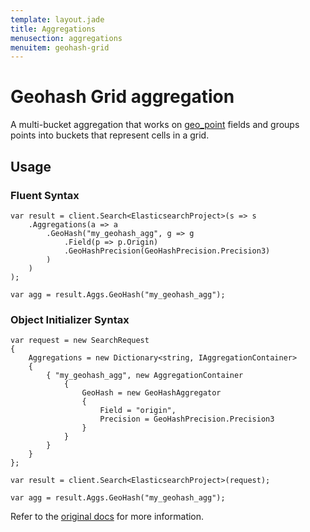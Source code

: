 ```yaml
---
template: layout.jade
title: Aggregations
menusection: aggregations
menuitem: geohash-grid
---
```



# Geohash Grid aggregation

A multi-bucket aggregation that works on [geo_point](http://www.elasticsearch.org/guide/en/elasticsearch/reference/current/mapping-geo-point-type.html) fields and groups points into buckets that represent cells in a grid.

## Usage

### Fluent Syntax

	var result = client.Search<ElasticsearchProject>(s => s
		.Aggregations(a => a
			.GeoHash("my_geohash_agg", g => g
				.Field(p => p.Origin)
				.GeoHashPrecision(GeoHashPrecision.Precision3)
			)
		)
	);

	var agg = result.Aggs.GeoHash("my_geohash_agg");

### Object Initializer Syntax

	var request = new SearchRequest
	{
		Aggregations = new Dictionary<string, IAggregationContainer>
		{
			{ "my_geohash_agg", new AggregationContainer
				{
					GeoHash = new GeoHashAggregator
					{
						Field = "origin",
						Precision = GeoHashPrecision.Precision3
					}
				}
			}
		}
	};

	var result = client.Search<ElasticsearchProject>(request);

	var agg = result.Aggs.GeoHash("my_geohash_agg");

Refer to the [original docs](http://www.elasticsearch.org/guide/en/elasticsearch/reference/current/search-aggregations-bucket-geohashgrid-aggregation.html) for more information.